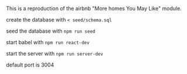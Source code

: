 This is a reproduction of the airbnb "More homes You May Like" module.

create the database with ```< seed/schema.sql```

seed the database with ```npm run seed```

start babel with ```npm run react-dev```

start the server with ```npm run server-dev```

default port is 3004
